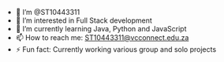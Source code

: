 - 👋 I’m @ST10443311
- 👀 I’m interested in Full Stack development
- 🌱 I’m currently learning Java, Python and JavaScript
- 📫 How to reach me: ST10443311@vcconnect.edu.za
- ⚡ Fun fact: Currently working various group and solo projects

<!---
ST10443311/ST10443311 is a ✨ special ✨ repository because its `README.md` (this file) appears on your GitHub profile.
You can click the Preview link to take a look at your changes.
--->
